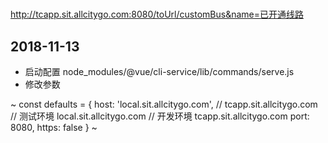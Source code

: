 #
http://tcapp.sit.allcitygo.com:8080/toUrl/customBus&name=已开通线路


## 2018-11-13

- 启动配置 node_modules/@vue/cli-service/lib/commands/serve.js
- 修改参数

~
const defaults = {
  host: 'local.sit.allcitygo.com', // tcapp.sit.allcitygo.com
  // 测试环境 local.sit.allcitygo.com
  // 开发环境 tcapp.sit.allcitygo.com
  port: 8080,
  https: false
}
~
